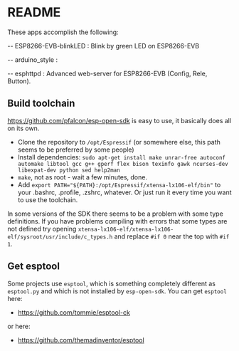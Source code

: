 README
======

These apps accomplish the following:

-- ESP8266-EVB-blinkLED : Blink by green LED on ESP8266-EVB

-- arduino_style :

-- esphttpd : Advanced web-server for ESP8266-EVB (Config, Rele, Button).

## Build toolchain

https://github.com/pfalcon/esp-open-sdk is easy to use, it basically does all on its own.

- Clone the repository to ```/opt/Espressif``` (or somewhere else, this path seems to be preferred by some people)
- Install dependencies: ```sudo apt-get install make unrar-free autoconf automake libtool gcc g++ gperf flex bison texinfo gawk ncurses-dev libexpat-dev python sed help2man```
- ```make```, not as root - wait a few minutes, done.
- Add ```export PATH="${PATH}:/opt/Espressif/xtensa-lx106-elf/bin"``` to your .bashrc, .profile, .zshrc, whatever. Or just run it every time you want to use the toolchain.

In some versions of the SDK there seems to be a problem with some type definitions. If you have problems compiling with errors that some types are not defined try opening ```xtensa-lx106-elf/xtensa-lx106-elf/sysroot/usr/include/c_types.h``` and replace ```#if 0``` near the top with ```#if 1```.

## Get esptool

Some projects use ```esptool```, which is something completely different as ```esptool.py``` and which is not installed by ```esp-open-sdk```. You can get ```esptool``` here: 
* https://github.com/tommie/esptool-ck 

or here: 
* https://github.com/themadinventor/esptool
